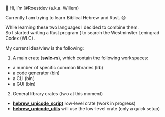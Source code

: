 👋 Hi, I’m @Roestdev (a.k.a. Willem)

Currently I am trying to learn Biblical Hebrew and Rust. 😄

While learning these two languages I decided to combine them.  
So I started writing a Rust program ( to search the Westminster Leningrad Codex (WLC).

My current idea/view is the following:
1. A main crate ([**swlc-rs**](https://github.com/Roestdev/swlc-rs)), which contain the following workspaces:
 -  a number of specific common libraries (lib)
 -  a code generator (bin)
 -  a CLI (bin)
 -  a GUI (bin)
2. General library crates (two at this moment)
-  [**hebrew_unicode_script**](https://github.com/Roestdev/hebrew_unicode_script) low-level crate (work in progress)   
-  [**hebrew_unicode_utils**](https://github.com/Roestdev/hebrew_unicode_utils)  will use the low-level crate (only a quick setup)





<!---
- 👋 Hi, I’m @Roestdev
- 👀 I’m interested in ...
- 🌱 I’m currently learning ...
- 💞️ I’m looking to collaborate on ...
- 📫 How to reach me ...
- 😄 Pronouns: ...
- ⚡ Fun fact: ...

<!---
Roestdev/Roestdev is a ✨ special ✨ repository because its `README.md` (this file) appears on your GitHub profile.
You can click the Preview link to take a look at your changes.
--->
